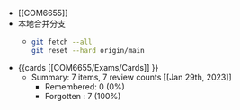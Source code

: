 - [[COM6655]]
- 本地合并分支
	- ```sh
	  git fetch --all
	  git reset --hard origin/main
	  ```
- {{cards [[COM6655/Exams/Cards]] }}
	- Summary: 7 items, 7 review counts [[Jan 29th, 2023]]
		- Remembered:   0 (0%)
		- Forgotten :   7 (100%)